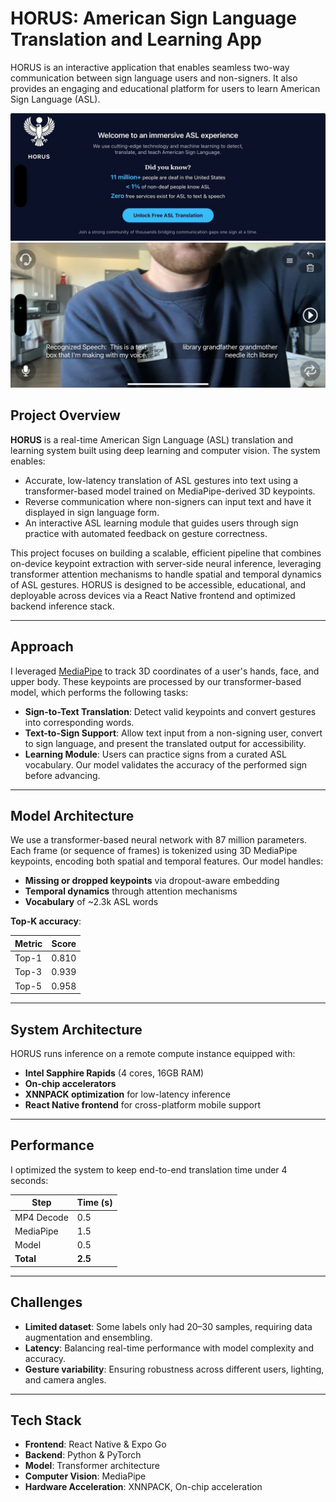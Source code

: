 # HORUS: American Sign Language Translation and Learning App

HORUS is an interactive application that enables seamless two-way communication between sign language users and non-signers. It also provides an engaging and educational platform for users to learn American Sign Language (ASL).

![HORUS App Preview](cam-app/assets/images/horus-exmple.png)
![HORUS Camera Preview](cam-app/assets/images/camera-example.png)

## Project Overview

**HORUS** is a real-time American Sign Language (ASL) translation and learning system built using deep learning and computer vision. The system enables:

- Accurate, low-latency translation of ASL gestures into text using a transformer-based model trained on MediaPipe-derived 3D keypoints.
- Reverse communication where non-signers can input text and have it displayed in sign language form.
- An interactive ASL learning module that guides users through sign practice with automated feedback on gesture correctness.

This project focuses on building a scalable, efficient pipeline that combines on-device keypoint extraction with server-side neural inference, leveraging transformer attention mechanisms to handle spatial and temporal dynamics of ASL gestures. HORUS is designed to be accessible, educational, and deployable across devices via a React Native frontend and optimized backend inference stack.

---

## Approach

I leveraged [MediaPipe](https://mediapipe.dev/) to track 3D coordinates of a user's hands, face, and upper body. These keypoints are processed by our transformer-based model, which performs the following tasks:

- **Sign-to-Text Translation**: Detect valid keypoints and convert gestures into corresponding words.
- **Text-to-Sign Support**: Allow text input from a non-signing user, convert to sign language, and present the translated output for accessibility.
- **Learning Module**: Users can practice signs from a curated ASL vocabulary. Our model validates the accuracy of the performed sign before advancing.

---

## Model Architecture

We use a transformer-based neural network with 87 million parameters. Each frame (or sequence of frames) is tokenized using 3D MediaPipe keypoints, encoding both spatial and temporal features. Our model handles:

- **Missing or dropped keypoints** via dropout-aware embedding
- **Temporal dynamics** through attention mechanisms
- **Vocabulary** of ~2.3k ASL words

**Top-K accuracy**:

| Metric | Score |
| ------ | ----- |
| Top-1  | 0.810 |
| Top-3  | 0.939 |
| Top-5  | 0.958 |

---

## System Architecture

HORUS runs inference on a remote compute instance equipped with:

- **Intel Sapphire Rapids** (4 cores, 16GB RAM)
- **On-chip accelerators**
- **XNNPACK optimization** for low-latency inference
- **React Native frontend** for cross-platform mobile support

---

## Performance

I optimized the system to keep end-to-end translation time under 4 seconds:

| Step       | Time (s) |
| ---------- | -------- |
| MP4 Decode | 0.5      |
| MediaPipe  | 1.5      |
| Model      | 0.5      |
| **Total**  | **2.5**  |

---

## Challenges

- **Limited dataset**: Some labels only had 20–30 samples, requiring data augmentation and ensembling.
- **Latency**: Balancing real-time performance with model complexity and accuracy.
- **Gesture variability**: Ensuring robustness across different users, lighting, and camera angles.

---

## Tech Stack

- **Frontend**: React Native & Expo Go
- **Backend**: Python & PyTorch
- **Model**: Transformer architecture
- **Computer Vision**: MediaPipe
- **Hardware Acceleration**: XNNPACK, On-chip acceleration
